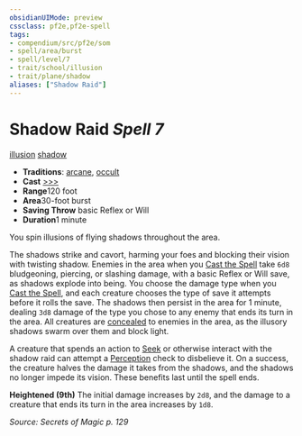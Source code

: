 ```yaml
---
obsidianUIMode: preview
cssclass: pf2e,pf2e-spell
tags:
- compendium/src/pf2e/som
- spell/area/burst
- spell/level/7
- trait/school/illusion
- trait/plane/shadow
aliases: ["Shadow Raid"]
---
```

# Shadow Raid *Spell 7*   
[illusion](illusion.md)  [shadow](rules/traits/shadow.md)  

- **Traditions**: [arcane](arcane.md), [occult](occult.md)
- **Cast** [>>>](chapter-9-playing-the-game.md#Actions "Three-Action") 
- **Range**120 foot
- **Area**30-foot burst
- **Saving Throw**  basic Reflex or Will
- **Duration**1 minute

You spin illusions of flying shadows throughout the area.

The shadows strike and cavort, harming your foes and blocking their vision with twisting shadow. Enemies in the area when you [Cast the Spell](cast-a-spell.md) take `6d8` bludgeoning, piercing, or slashing damage, with a basic Reflex or Will save, as shadows explode into being. You choose the damage type when you [Cast the Spell](cast-a-spell.md), and each creature chooses the type of save it attempts before it rolls the save. The shadows then persist in the area for 1 minute, dealing `3d8` damage of the type you chose to any enemy that ends its turn in the area. All creatures are [concealed](conditions.md#Concealed) to enemies in the area, as the illusory shadows swarm over them and block light.

A creature that spends an action to [Seek](seek.md) or otherwise interact with the shadow raid can attempt a [Perception](../skills.md#Perception) check to disbelieve it. On a success, the creature halves the damage it takes from the shadows, and the shadows no longer impede its vision. These benefits last until the spell ends.

**Heightened (9th)** The initial damage increases by `2d8`, and the damage to a creature that ends its turn in the area increases by `1d8`.

*Source: Secrets of Magic p. 129*